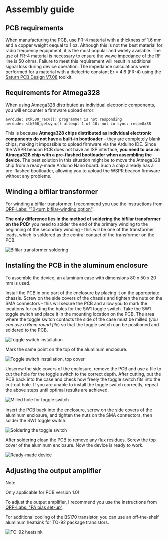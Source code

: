 # Assembly guide

## PCB requirements
When manufacturing the PCB, use FR-4 material with a thickness of 1.6 mm and a copper weight oequal to 1 oz. Although this is not the best material for radio frequency equipment, it is the most popular and widely available. The use of FR-4 material is necessary to ensure the wawe impedance of the RF line is 50 ohms. Failure to meet this requirement will result in additional signal loss during device operation. The impedance calculations were performed for a material with a dielectric constant Er = 4.6 (FR-4) using the [Saturn PCB Design V7.08](http://www.saturnpcb.com/pcb_toolkit/) toolkit.

## Requirements for Atmega328

When using Atmega328 distributed as individual electronic components, you will encounter a firmware upload error:
```log
avrdude: stk500_recv(): programmer is not responding 
avrdude: stk500_getsync() attempt 1 of 10: not in sync: resp=0x88
```

This is because **Atmega328 chips distributed as individual electronic components do not have a built-in bootloader** – they are completely blank chips, making it impossible to upload firmware via the Arduino IDE. Since the WSPR beacon PCB does not have an ISP interface, **you need to use an Atmega328 chip with a pre-flashed bootloader when assembling the device**. The best solution in this situation might be to move the Atmega328 chip from a ready-made Arduino Nano board. Such a chip already has a pre-flashed bootloader, allowing you to upload the WSPR beacon firmware without any problems.

## Winding a bifilar transformer
For winding a bifilar transformer, I recommend you use the instructions from [QRP-Labs: "10-turn bifilar-winding option"](https://qrp-labs.com/images/ultimate3s/assembly_u3s_r3_lt.pdf).  

**The only difference lies in the method of soldering the bifilar transformer on the PCB:** you need to solder the end of the primary winding to the beginning of the secondary winding - this will be one of the transformer leads, which is soldered as the central contact of the transformer on the PCB.

![Bifilar transformer soldering](./Resources/Bifilar-transformer-soldering.jpg)  

## Installing the PCB in the aluminum enclosure

To assemble the device, an aluminum case with dimensions 80 x 50 x 20 mm is used.

Install the PCB in one part of the enclosure by placing it on the appropriate chassis. Screw on the side covers of the chassis and tighten the nuts on the SMA connectors - this will secure the PCB and allow you to mark the locations for cutting the holes for the SW1 toggle switch. Take the SW1 toggle switch and place it in the mounting location on the PCB. The area where the toggle switch contacts the side of the case must be milled (_you can use a 6mm round file_) so that the toggle switch can be positioned and soldered to the PCB.  

![Toggle switch installation](./Resources/Enclosure-Toggle-switch-installation.jpg)  

Mark the same point on the top of the aluminum enclosure.  

![Toggle switch installation, top cover](./Resources/Enclosure-Toggle-switch-installation-top-cover.jpg)  

Unscrew the side covers of the enclosure, remove the PCB and use a file to cut the hole for the toggle switch to the correct depth. After cutting, put the PCB back into the case and check how freely the toggle switch fits into the cut-out hole. If you are unable to install the toggle switch correctly, repeat the above steps until optimal results are achieved.  

![Milled hole for toggle switch](./Resources/Enclosure-Milled-hole-for-toggle-switch.jpg) 

Insert the PCB back into the enclosure, screw on the side covers of the aluminum enclosure, and tighten the nuts on the SMA connectors, then solder the SW1 toggle switch.

![Soldering the toggle switch](./Resources/Enclosure-Soldering-the-toggle-switch.jpg)  

After soldering clean the PCB to remove any flux residues. Screw the top cover of the aluminum enclosure. Now the device is ready to work.

![Ready-made device](./Resources/Enclosure-Ready-made-device.jpg)  

## Adjusting the output amplifier
> [!NOTE]
> Only applicable for PCB version 1.0!

To adjust the output amplifier, I recommend you use the instructions from [QRP-Labs: "PA bias set-up"](https://qrp-labs.com/images/ultimate3s/assembly_u3s_r3_lt.pdf).

For additional cooling of the BS170 transistor, you can use an off-the-shelf aluminum heatsink for TO-92 package transistors.  

![TO-92 heatsink](./Resources/TO-92-heatsink.png)  